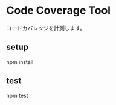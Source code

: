 Code Coverage Tool
==================

コードカバレッジを計測します。

setup
-----
npm install

test
----
npm test
